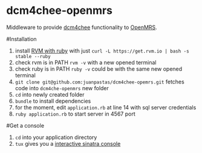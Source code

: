 dcm4chee-openmrs
===

Middleware to provide [dcm4chee][1] functionality to [OpenMRS][2].

#Installation
1. install [RVM with ruby][3] with just `curl -L https://get.rvm.io | bash -s stable --ruby`
  1. check rvm is in PATH `rvm -v` with a new opened terminal
  2. check ruby is in PATH `ruby -v` could be with the same new opened terminal
2. `git clone git@github.com:juanpastas/dcm4chee-opemrs.git` fetches code into `dcm4che-openmrs` new folder
3. `cd` into newly created folder
4. `bundle` to install dependencies
5. for the moment, edit `application.rb` at line 14 with sql server credentials
6. `ruby application.rb` to start server in 4567 port

#Get a console
1. `cd` into your application directory
2. `tux` gives you a [interactive sinatra console][4]

  [1]: http://www.dcm4che.org/
  [2]: http://openmrs.org/
  [3]: https://rvm.io/rvm/install/
  [4]: http://tagaholic.me/2011/04/10/tux-a-sinatra-console.html

